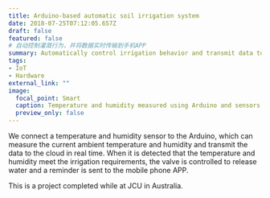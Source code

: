 ```yaml
---
title: Arduino-based automatic soil irrigation system
date: 2018-07-25T07:12:05.657Z
draft: false
featured: false
# 自动控制灌溉行为，并将数据实时传输到手机APP
summary: Automatically control irrigation behavior and transmit data to mobile APP in real time
tags:
- IoT
- Hardware
external_link: ""
image:
  focal_point: Smart
  caption: Temperature and humidity measured using Arduino and sensors
  preview_only: false
---
```

<!-- 我们在Arduino上连接温湿度传感器，它能够测量当前环境温湿度，并将数据实时传输到云端。当检测到温度和湿度符合灌溉要求时，控制阀门放水，同时向手机APP发出提示。 -->
We connect a temperature and humidity sensor to the Arduino, which can measure the current ambient temperature and humidity and transmit the data to the cloud in real time. When it is detected that the temperature and humidity meet the irrigation requirements, the valve is controlled to release water and a reminder is sent to the mobile phone APP.

This is a project completed while at JCU in Australia.